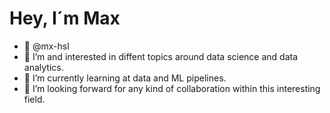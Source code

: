 # Hey, I´m Max
- 👋 @mx-hsl
- 👀 I’m and interested in diffent topics around data science and data analytics.
- 🌱 I’m currently learning at data and ML pipelines. 
- 💞️ I’m looking forward for any kind of collaboration within this interesting field.
<!--- - 📫 How to reach me ...--->

<!---
mx-hsl/mx-hsl is a ✨ special ✨ repository because its `README.md` (this file) appears on your GitHub profile.
You can click the Preview link to take a look at your changes.
--->
